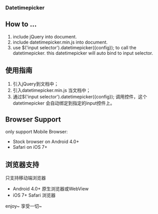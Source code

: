 ### Datetimepicker

## How to ...
 1. include jQuery into document.
 2. include datetimepicker.min.js into document.
 3. use $('input selector').datetimepicker({config}); to call the datetimepicker. this datetimepicker will auto bind to input selector.

## 使用指南
 1. 引入jQuery到文档中；
 2. 引入datetimepicker.min.js 当文档中；
 3. 通过$('input selector').datetimepicker({config}); 调用控件，这个datetimepicker 会自动绑定到指定的input控件上。

## Browser Support
  only support Mobile Browser:
  * Stock browser on Android 4.0+
  * Safari on iOS 7+

## 浏览器支持
 只支持移动端浏览器
 * Android 4.0+ 原生浏览器或WebView
 * iOS 7+ Safari 浏览器

enjoy~
享受一切~

